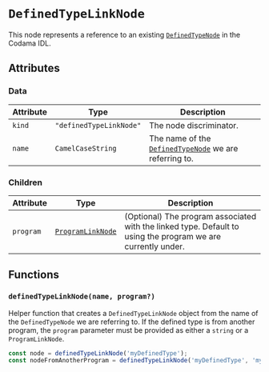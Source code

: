 # `DefinedTypeLinkNode`

This node represents a reference to an existing [`DefinedTypeNode`](../DefinedTypeNode.md) in the Codama IDL.

## Attributes

### Data

| Attribute | Type                    | Description                                                                     |
| --------- | ----------------------- | ------------------------------------------------------------------------------- |
| `kind`    | `"definedTypeLinkNode"` | The node discriminator.                                                         |
| `name`    | `CamelCaseString`       | The name of the [`DefinedTypeNode`](../DefinedTypeNode.md) we are referring to. |

### Children

| Attribute | Type                                      | Description                                                                                                  |
| --------- | ----------------------------------------- | ------------------------------------------------------------------------------------------------------------ |
| `program` | [`ProgramLinkNode`](./ProgramLinkNode.md) | (Optional) The program associated with the linked type. Default to using the program we are currently under. |

## Functions

### `definedTypeLinkNode(name, program?)`

Helper function that creates a `DefinedTypeLinkNode` object from the name of the `DefinedTypeNode` we are referring to. If the defined type is from another program, the `program` parameter must be provided as either a `string` or a `ProgramLinkNode`.

```ts
const node = definedTypeLinkNode('myDefinedType');
const nodeFromAnotherProgram = definedTypeLinkNode('myDefinedType', 'myOtherProgram');
```
